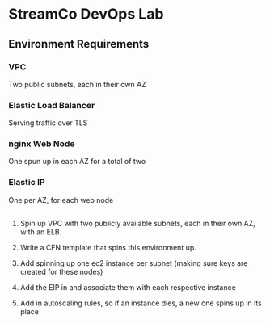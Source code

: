 # StreamCo DevOps Lab

## Environment Requirements

### VPC

Two public subnets, each in their own AZ

### Elastic Load Balancer

Serving traffic over TLS

### nginx Web Node

One spun up in each AZ for a total of two

### Elastic IP

One per AZ, for each web node

## 

1. Spin up VPC with two publicly available subnets, each in their own AZ, with an ELB.

2. Write a CFN template that spins this environment up.

3. Add spinning up one ec2 instance per subnet (making sure keys are created for these nodes)

4. Add the EIP in and associate them with each respective instance

5. Add in autoscaling rules, so if an instance dies, a new one spins up in its place

